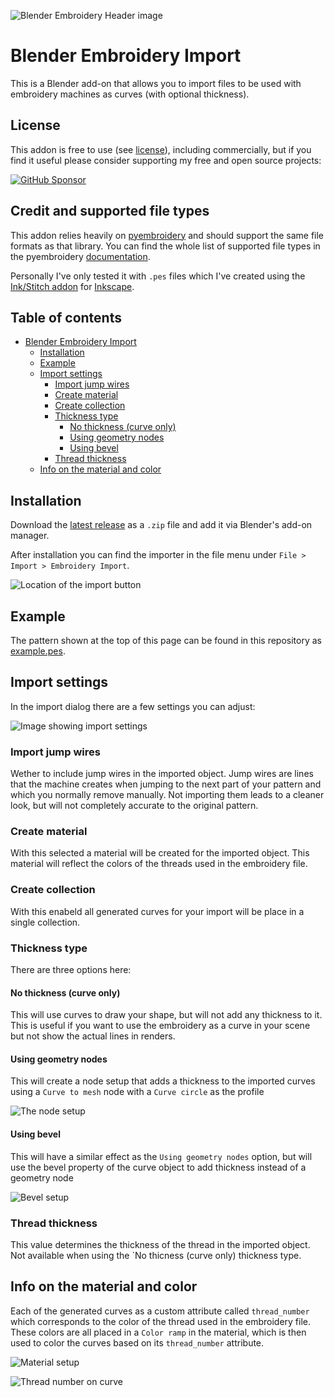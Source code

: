 ![Blender Embroidery Header image](images/blender_embroidery.png)
# Blender Embroidery Import

This is a Blender add-on that allows you to import files to be used with embroidery machines as curves (with optional thickness).

## License
This addon is free to use (see [license](LICENSE)), including commercially, but if you find it useful please consider supporting my free and open source projects:

[![GitHub Sponsor](https://img.shields.io/github/sponsors/javl?label=Sponsor&logo=GitHub)](https://github.com/sponsors/javl)

## Credit and supported file types
This addon relies heavily on [pyembroidery](https://pypi.org/project/pyembroidery/) and should support the same file formats as that library. You can find the whole list of supported file types in the pyembroidery [documentation](https://pypi.org/project/pyembroidery/). 

Personally I've only tested it with `.pes` files which I've created using the [Ink/Stitch addon](https://inkstitch.org/) for [Inkscape](https://inkscape.org/).

## Table of contents
- [Blender Embroidery Import](#blender-embroidery-import)
  - [Installation](#installation)
  - [Example](#example)
  - [Import settings](#import-settings)
    - [Import jump wires](#import-jump-wires)
    - [Create material](#create-material)
    - [Create collection](#create-collection)
    - [Thickness type](#thickness-type)
      - [No thickness (curve only)](#no-thickness-curve-only)
      - [Using geometry nodes](#using-geometry-nodes)
      - [Using bevel](#using-bevel)
    - [Thread thickness](#thread-thickness)
  - [Info on the material and color](#info-on-the-material-and-color)

## Installation
Download the [latest release](https://github.com/javl/blender-embroidery/releases/latest) as a `.zip` file and add it via Blender's add-on manager.

After installation you can find the importer in the file menu under `File > Import > Embroidery Import`.

![Location of the import button](images/menu_option.png)

## Example
The pattern shown at the top of this page can be found in this repository as [example.pes](example.pes).

## Import settings
In the import dialog there are a few settings you can adjust:

![Image showing import settings](images/import_settings.png)

### Import jump wires
Wether to include jump wires in the imported object. Jump wires are lines that the machine creates when jumping to the next part of your pattern and which you normally remove manually. Not importing them leads to a cleaner look, but will not completely accurate to the original pattern.

### Create material
With this selected a material will be created for the imported object. This material will reflect the colors of the threads used in the embroidery file.

### Create collection
With this enabeld all generated curves for your import will be place in a single collection.

### Thickness type
There are three options here:

#### No thickness (curve only)
This will use curves to draw your shape, but will not add any thickness to it. This is useful if you want to use the embroidery as a curve in your scene but not show the actual lines in renders.

#### Using geometry nodes
This will create a node setup that adds a thickness to the imported curves using a `Curve to mesh` node with a `Curve circle` as the profile

![The node setup](images/node_setup.png)

#### Using bevel
This will have a similar effect as the `Using geometry nodes` option, but will use the bevel property of the curve object to add thickness instead of a geometry node

![Bevel setup](images/bevel_setup.png)

### Thread thickness
This value determines the thickness of the thread in the imported object. Not available when using the `No thicness (curve only) thickness type.


## Info on the material and color
Each of the generated curves as a custom attribute called `thread_number` which corresponds to the color of the thread used in the embroidery file.
These colors are all placed in a `Color ramp` in the material, which is then used to color the curves based on its `thread_number` attribute.

![Material setup](images/material.png)

![Thread number on curve](images/thread_number.png)
